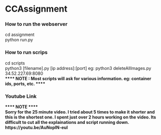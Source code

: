 # CCAssignment

<h3> How to run the webserver </h3>
cd assignment <br>
python run.py <br>

<h3> How to run scrips </h3>
cd scripts <br>
python3 [filename].py [ip address]:[port]  eg: python3 deleteAllImages.py 34.52.227.69:8080 <br>
<b> **** NOTE : Most scripts will ask for various information. eg: container ids, ports, etc. ****</b>

<h3> Youtube Link </h3>
<b> **** NOTE **** <br>
Sorry for the 25 minute video. I tried about 5 times to make it shorter and this is the shortest one. I spent just over 2 hours working on the video. Its difficult to cut all the explainations and script running down. <br>
https://youtu.be/AuNopIN-euI <br>
